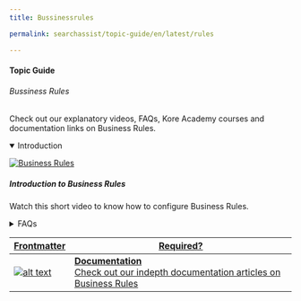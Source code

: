 ```yaml
---
title: Bussinessrules

permalink: searchassist/topic-guide/en/latest/rules

---
```

#### Topic Guide
###### Bussiness Rules

  Check out our explanatory videos, FAQs, Kore Academy courses and documentation links on Business Rules.

<details class="introduction-video" open>
  <summary>Introduction
  </summary>

   [![Business Rules](images/VideoCoverImage.png)](https://player.vimeo.com/video/784493665?h=dee7a21b33&amp)

  ##### Introduction to Business Rules 
  Watch this short video to know how to configure Business Rules.

</details>

<details>
  <summary>FAQs
  </summary>

  <a class="doc-link" target="_blank" href="https://docs.kore.ai/searchassist/personalize-results/contextual-rules/">

  What are Business rules ?

</a>

 <a class="doc-link" target="_blank" href="https://docs.kore.ai/searchassist/personalize-results/contextual-rules/">

  ow to add conditions and define an outcome?

</a>


<a class="doc-link" target="_blank" href="https://docs.kore.ai/searchassist/personalize-results/contextual-rules/">

  What are contexts in Business rules?

</a>

  <a class="doc-link" target="_blank" href="https://docs.kore.ai/searchassist/personalize-results/contextual-rules/">

  How do I edit or delete Business rules?

</a>


<a class="doc-link" target="_blank" href="https://docs.kore.ai/searchassist/personalize-results/nlp-rules/">

  What are NLP Rules?

</a>
  
<a class="doc-link" target="_blank" href="https://docs.kore.ai/searchassist/personalize-results/nlp-rules/">

  What to add, delete or modify NLP Rules?

</a>


</details>



<a class="doc-link" target="_blank" href="https://docs.kore.ai/searchassist/personalize-results/contextual-rules/">


| Frontmatter | Required? |
|-------------|-------------|
| ![alt text](images/SA_Documentation.svg "Title") | **Documentation**  <br /> Check out our indepth documentation articles on Business Rules | 


</a>
